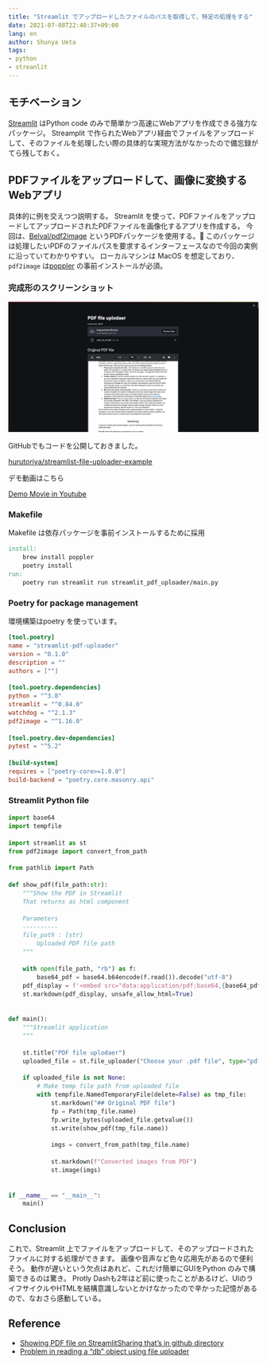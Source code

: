 ```yaml
---
title: "Streamlit でアップロードしたファイルのパスを取得して、特定の処理をする"
date: 2021-07-08T22:40:37+09:00
lang: en
author: Shunya Ueta
tags:
- python
- streanlit
---
```


## モチベーション

[Streamlit](https://streamlit.io/) はPython code のみで簡単かつ高速にWebアプリを作成できる強力なパッケージ。
Streamplit で作られたWebアプリ経由でファイルをアップロードして、そのファイルを処理したい際の具体的な実現方法がなかったので備忘録がてら残しておく。

## PDFファイルをアップロードして、画像に変換するWebアプリ

具体的に例を交えつつ説明する。
Streamlit を使って、PDFファイルをアップロードしてアップロードされたPDFファイルを画像化するアプリを作成する。
今回は、[Belval/pdf2image](https://github.com/Belval/pdf2image) というPDFパッケージを使用する。
このパッケージは処理したいPDFのファイルパスを要求するインターフェースなので今回の実例に沿っていてわかりやすい。
ローカルマシンは MacOS を想定しており、`pdf2image` は[poppler](https://poppler.freedesktop.org/) の事前インストールが必須。

### 完成形のスクリーンショット

![get the uploaded file path in Streamlit](/posts/2021-07-08/images/streamlit.png)


GitHubでもコードを公開しておきました。

 [hurutoriya/streamlist-file-uploader-example](https://github.com/hurutoriya/streamlist-file-uploader-example)

デモ動画はこちら

[Demo Movie in Youtube](https://youtu.be/ILGVapirwlg)

###  Makefile 

Makefile は依存パッケージを事前インストールするために採用

```makefile
install:
	brew install poppler
	poetry install
run:
	poetry run streamlit run streamlit_pdf_uploader/main.py
```

### Poetry for package management

環境構築はpoetry を使っています。

```toml
[tool.poetry]
name = "streamlit-pdf-uploader"
version = "0.1.0"
description = ""
authors = [""]

[tool.poetry.dependencies]
python = "^3.8"
streamlit = "^0.84.0"
watchdog = "^2.1.3"
pdf2image = "^1.16.0"

[tool.poetry.dev-dependencies]
pytest = "^5.2"

[build-system]
requires = ["poetry-core>=1.0.0"]
build-backend = "poetry.core.masonry.api"
```


### Streamlit Python file

```python
import base64
import tempfile

import streamlit as st
from pdf2image import convert_from_path

from pathlib import Path

def show_pdf(file_path:str):
    """Show the PDF in Streamlit
    That returns as html component

    Parameters
    ----------
    file_path : [str]
        Uploaded PDF file path
    """

    with open(file_path, "rb") as f:
        base64_pdf = base64.b64encode(f.read()).decode("utf-8")
    pdf_display = f'<embed src="data:application/pdf;base64,{base64_pdf}" width="100%" height="1000" type="application/pdf">'
    st.markdown(pdf_display, unsafe_allow_html=True)


def main():
    """Streamlit application
    """

    st.title("PDF file uplodaer")
    uploaded_file = st.file_uploader("Choose your .pdf file", type="pdf")

    if uploaded_file is not None:
        # Make temp file path from uploaded file
        with tempfile.NamedTemporaryFile(delete=False) as tmp_file:
            st.markdown("## Original PDF file")
            fp = Path(tmp_file.name)
            fp.write_bytes(uploaded_file.getvalue())
            st.write(show_pdf(tmp_file.name))

            imgs = convert_from_path(tmp_file.name)

            st.markdown(f"Converted images from PDF")
            st.image(imgs)


if __name__ == "__main__":
    main()

```

## Conclusion

これで、Streamlit 上でファイルをアップロードして、そのアップロードされたファイルに対する処理ができます。
画像や音声など色々応用先があるので便利そう。
動作が遅いという欠点はあれど、これだけ簡単にGUIをPython のみで構築できるのは驚き。
Protly Dashも2年ほど前に使ったことがあるけど、UIのライフサイクルやHTMLを結構意識しないとかけなかったので辛かった記憶があるので、なおさら感動している。

## Reference

- [Showing PDF file on StreamlitSharing that’s in github directory](https://discuss.streamlit.io/t/showing-pdf-file-on-streamlitsharing-thats-in-github-directory/11955)
- [Problem in reading a “db” object using file uploader](https://discuss.streamlit.io/t/problem-in-reading-a-db-object-using-file-uploader/3064/10)